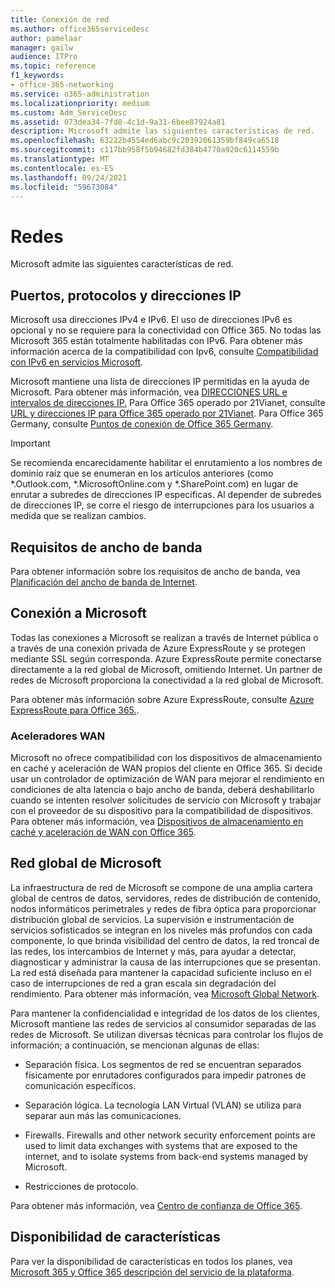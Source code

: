 ```yaml
---
title: Conexión de red
ms.author: office365servicedesc
author: pamelaar
manager: gailw
audience: ITPro
ms.topic: reference
f1_keywords:
- office-365-networking
ms.service: o365-administration
ms.localizationpriority: medium
ms.custom: Adm_ServiceDesc
ms.assetid: 073dea34-7fd8-4c1d-9a31-6bee87924a81
description: Microsoft admite las siguientes características de red.
ms.openlocfilehash: 63222b4554ed6abc9c20392061359bf849ca6518
ms.sourcegitcommit: c117bb958f5b94682fd384b4770a920c6114559b
ms.translationtype: MT
ms.contentlocale: es-ES
ms.lasthandoff: 09/24/2021
ms.locfileid: "59673084"
---
```

# <a name="networking"></a>Redes

Microsoft admite las siguientes características de red.
  
## <a name="ports-protocols-and-ip-addresses"></a>Puertos, protocolos y direcciones IP

Microsoft usa direcciones IPv4 e IPv6. El uso de direcciones IPv6 es opcional y no se requiere para la conectividad con Office 365. No todas las Microsoft 365 están totalmente habilitadas con IPv6. Para obtener más información acerca de la compatibilidad con Ipv6, consulte [Compatibilidad con IPv6 en servicios Microsoft](/office365/enterprise/ipv6-support).
  
Microsoft mantiene una lista de direcciones IP permitidas en la ayuda de Microsoft. Para obtener más información, vea [DIRECCIONES URL e intervalos de direcciones IP.](/office365/enterprise/urls-and-ip-address-ranges) Para Office 365 operado por 21Vianet, consulte [URL y direcciones IP para Office 365 operado por 21Vianet](/office365/enterprise/managing-office-365-endpoints). Para Office 365 Germany, consulte [Puntos de conexión de Office 365 Germany](https://support.office.com/article/Office-365-Germany-endpoints-8a113a50-0071-4155-bb8e-eba5a8dbd4c8).
  
> [!IMPORTANT]
> Se recomienda encarecidamente habilitar el enrutamiento a los nombres de dominio raíz que se enumeran en los artículos anteriores (como \*.Outlook.com, \*.MicrosoftOnline.com y \*.SharePoint.com) en lugar de enrutar a subredes de direcciones IP específicas. Al depender de subredes de direcciones IP, se corre el riesgo de interrupciones para los usuarios a medida que se realizan cambios. 
  
## <a name="bandwidth-requirements"></a>Requisitos de ancho de banda

Para obtener información sobre los requisitos de ancho de banda, vea [Planificación del ancho de banda de Internet](/office365/enterprise/network-planning-and-performance).
  
## <a name="connecting-to-microsoft"></a>Conexión a Microsoft

Todas las conexiones a Microsoft se realizan a través de Internet pública o a través de una conexión privada de Azure ExpressRoute y se protegen mediante SSL según corresponda. Azure ExpressRoute permite conectarse directamente a la red global de Microsoft, omitiendo Internet. Un partner de redes de Microsoft proporciona la conectividad a la red global de Microsoft.
  
Para obtener más información sobre Azure ExpressRoute, consulte [Azure ExpressRoute para Office 365.](/microsoft-365/enterprise/azure-expressroute).
  
### <a name="wan-accelerators"></a>Aceleradores WAN

Microsoft no ofrece compatibilidad con los dispositivos de almacenamiento en caché y aceleración de WAN propios del cliente en Office 365. Si decide usar un controlador de optimización de WAN para mejorar el rendimiento en condiciones de alta latencia o bajo ancho de banda, deberá deshabilitarlo cuando se intenten resolver solicitudes de servicio con Microsoft y trabajar con el proveedor de su dispositivo para la compatibilidad de dispositivos. Para obtener más información, vea [Dispositivos de almacenamiento en caché y aceleración de WAN con Office 365](https://support.microsoft.com/help/2690045/using-third-party-network-devices-or-solutions-with-office-365).
  
## <a name="the-global-microsoft-network"></a>Red global de Microsoft

La infraestructura de red de Microsoft se compone de una amplia cartera global de centros de datos, servidores, redes de distribución de contenido, nodos informáticos perimetrales y redes de fibra óptica para proporcionar distribución global de servicios. La supervisión e instrumentación de servicios sofisticados se integran en los niveles más profundos con cada componente, lo que brinda visibilidad del centro de datos, la red troncal de las redes, los intercambios de Internet y más, para ayudar a detectar, diagnosticar y administrar la causa de las interrupciones que se presentan. La red está diseñada para mantener la capacidad suficiente incluso en el caso de interrupciones de red a gran escala sin degradación del rendimiento. Para obtener más información, vea [Microsoft Global Network](/azure/networking/microsoft-global-network). 
  
Para mantener la confidencialidad e integridad de los datos de los clientes, Microsoft mantiene las redes de servicios al consumidor separadas de las redes de Microsoft. Se utilizan diversas técnicas para controlar los flujos de información; a continuación, se mencionan algunas de ellas:
  
- Separación física. Los segmentos de red se encuentran separados físicamente por enrutadores configurados para impedir patrones de comunicación específicos.
    
- Separación lógica. La tecnología LAN Virtual (VLAN) se utiliza para separar aun más las comunicaciones.
    
- Firewalls. Firewalls and other network security enforcement points are used to limit data exchanges with systems that are exposed to the internet, and to isolate systems from back-end systems managed by Microsoft. 
    
- Restricciones de protocolo.
    
Para obtener más información, vea [Centro de confianza de Office 365](https://www.microsoft.com/trust-center). 
  
## <a name="feature-availability"></a>Disponibilidad de características

Para ver la disponibilidad de características en todos los planes, vea [Microsoft 365 y Office 365 descripción del servicio de la plataforma](office-365-platform-service-description.md).
